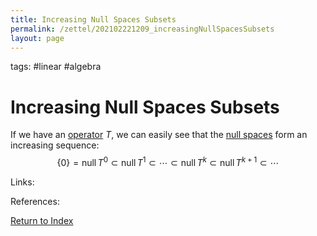 ```yaml
---
title: Increasing Null Spaces Subsets
permalink: /zettel/202102221209_increasingNullSpacesSubsets
layout: page
---
```

tags: #linear #algebra

# Increasing Null Spaces Subsets

If we have an [operator](202102082104_operatorDefinition) $T$, we can easily see that
the [null spaces](202102071742_nullSpaceDefinition) form an increasing sequence:
$$
\{ 0 \} = \textrm{null} \, T^0 \subset \textrm{null} \, T^1 \subset \cdots \subset \textrm{null} \, T^k \subset \textrm{null} \, T^{k+1} \subset \cdots
$$



Links: 

References: 

[Return to Index](index)